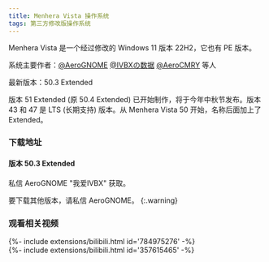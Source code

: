 ```yaml
---
title: Menhera Vista 操作系统
tags: 第三方修改版操作系统
---
```


Menhera Vista 是一个经过修改的 Windows 11 版本 22H2，它也有 PE 版本。
<!--more-->

系统主要作者：[@AeroGNOME](https://space.bilibili.com/515586861) [@IVBXの数据](https://space.bilibili.com/1171551865) [@AeroCMRY](https://space.bilibili.com/3493123969780201) 等人

最新版本：50.3 Extended

版本 51 Extended (原 50.4 Extended) 已开始制作，将于今年中秋节发布。版本 43 和 47 是 LTS (长期支持) 版本。从 Menhera Vista 50 开始，名称后面加上了 Extended。

### 下载地址

#### 版本 50.3 Extended

私信 AeroGNOME "我爱IVBX" 获取。

要下载其他版本，请私信 AeroGNOME。
{:.warning}

### 观看相关视频

<div>{%- include extensions/bilibili.html id='784975276' -%}</div>

<div>{%- include extensions/bilibili.html id='357615465' -%}</div>
